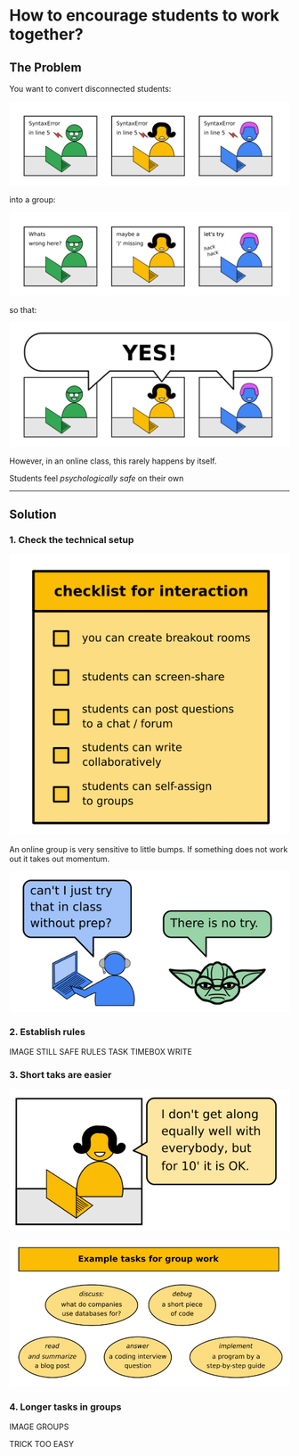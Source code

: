 
# How to encourage students to work together?

## The Problem

You want to convert disconnected students:

![three students having the same bug](images/students_nocoop.png)

into a group:

![three students working together](images/students_coop.png)

so that:

![three students succeeding](images/students_success.png)


However, in an online class, this rarely happens by itself.

Students feel *psychologically safe* on their own

----

## Solution

### 1. Check the technical setup

![checklist](images/checklist_comtech.png)

An online group is very sensitive to little bumps.
If something does not work out it takes out momentum.

![Yoda says there is no try](images/yoda_try.png)

### 2. Establish rules

IMAGE STILL SAFE 
RULES TASK TIMEBOX WRITE

### 3. Short taks are easier

![students can get along](images/group_get_along.png)

![example tasks for group work](images/example_group_tasks.png)

### 4. Longer tasks in groups

IMAGE GROUPS

TRICK TOO EASY
